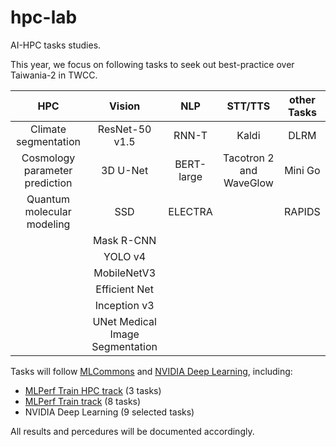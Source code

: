 # hpc-lab
AI-HPC tasks studies. 

This year, we focus on following tasks to seek out best-practice over Taiwania-2 in TWCC. 

|               HPC              	|              Vision             	|     NLP    	|         STT/TTS         	| other Tasks 	|
|:------------------------------:	|:-------------------------------:	|:----------:	|:-----------------------:	|:-----------:	|
| Climate segmentation           	|          ResNet-50 v1.5         	|    RNN-T   	|          Kaldi          	|     DLRM    	|
| Cosmology parameter prediction 	|             3D U-Net            	| BERT-large 	| Tacotron 2 and WaveGlow 	|   Mini Go   	|
| Quantum molecular modeling     	|               SSD               	|   ELECTRA  	|                         	|    RAPIDS   	|
|                                	|            Mask R-CNN           	|            	|                         	|             	|
|                                	|             YOLO v4             	|            	|                         	|             	|
|                                	|           MobileNetV3           	|            	|                         	|             	|
|                                	|          Efficient Net          	|            	|                         	|             	|
|                                	|           Inception v3          	|            	|                         	|             	|
|                                	| UNet Medical Image Segmentation 	|            	|                         	|             	|


Tasks will follow [MLCommons](https://mlcommons.org/en/) and [NVIDIA Deep Learning](https://github.com/NVIDIA/DeepLearningExamples), including:
- [MLPerf Train HPC track](https://mlcommons.org/en/training-hpc-10/) (3 tasks)
- [MLPerf Train track](https://mlcommons.org/en/training-normal-11/) (8 tasks)
- NVIDIA Deep Learning (9 selected tasks)
	
All results and percedures will be documented accordingly.
